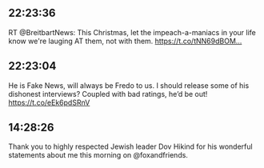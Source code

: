 ## 22:23:36
RT @BreitbartNews: This Christmas, let the impeach-a-maniacs in your life know we're lauging AT them, not with them. https://t.co/tNN69dBOM…
## 22:23:04
He is Fake News, will always be Fredo to us. I should release some of his dishonest interviews? Coupled with bad ratings, he’d be out! https://t.co/eEk6pdSRnV
## 14:28:26
Thank you to highly respected Jewish leader Dov Hikind for his wonderful statements about me this morning on @foxandfriends.
